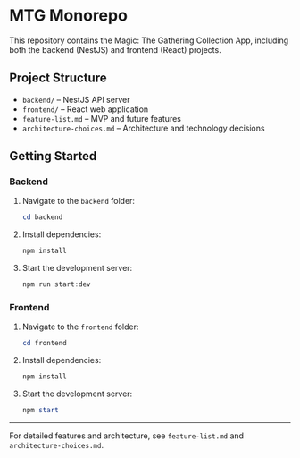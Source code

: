 # MTG Monorepo

This repository contains the Magic: The Gathering Collection App, including both the backend (NestJS) and frontend (React) projects.

## Project Structure

- `backend/` – NestJS API server
- `frontend/` – React web application
- `feature-list.md` – MVP and future features
- `architecture-choices.md` – Architecture and technology decisions

## Getting Started

### Backend
1. Navigate to the `backend` folder:
   ```powershell
   cd backend
   ```
2. Install dependencies:
   ```powershell
   npm install
   ```
3. Start the development server:
   ```powershell
   npm run start:dev
   ```

### Frontend
1. Navigate to the `frontend` folder:
   ```powershell
   cd frontend
   ```
2. Install dependencies:
   ```powershell
   npm install
   ```
3. Start the development server:
   ```powershell
   npm start
   ```

---

For detailed features and architecture, see `feature-list.md` and `architecture-choices.md`.

